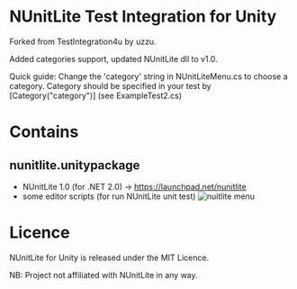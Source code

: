 NUnitLite Test Integration for Unity
====
Forked from TestIntegration4u by uzzu. 

Added categories support, updated NUnitLite dll to v1.0.

Quick guide:
Change the 'category' string in NUnitLiteMenu.cs to choose a category. Category should be specified in your test by [Category("category")] (see ExampleTest2.cs)

# Contains

## nunitlite.unitypackage
* NUnitLite 1.0 (for .NET 2.0) -> <https://launchpad.net/nunitlite>
* some editor scripts (for run NUnitLite unit test)
    ![nuitlite menu](https://raw.github.com/josephsw/NUnitLite-for-Unity/master/docs/unityeditor_cap_nunitlite_menu.png)

# Licence
NUnitLite for Unity is released under the MIT Licence.

NB: Project not affiliated with NUnitLite in any way.
